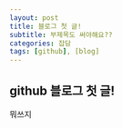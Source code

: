 ```yaml
---
layout: post
title: 블로그 첫 글!
subtitle: 부제목도 써야해요??
categories: 잡담
tags: [github], [blog]
---
```



## github 블로그 첫 글!

뭐쓰지

